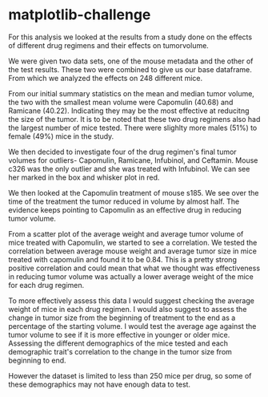 # matplotlib-challenge

For this analysis we looked at the results from a study done on the effects of different drug regimens and their effects on tumorvolume.

We were given two data sets, one of the mouse metadata and the other of the test results. These two were combined to give us our base dataframe. From which we analyzed the effects on 248 different mice.

From our initial summary statistics on the mean and median tumor volume, the two with the smallest mean volume were Capomulin (40.68) and Ramicane (40.22). Indicating they may be the most effective at reducitng the size of the tumor. It is to be noted that these two drug regimens also had the largest number of mice tested.
There were slighlty more males (51%) to female (49%) mice in the study.

We then decided to investigate four of the drug regimen's final tumor volumes for outliers- Capomulin, Ramicane, Infubinol, and Ceftamin. Mouse c326 was the only outlier and she was treated with Infubinol. We can see her marked in the box and whisker plot in red.

We then looked at the Capomulin treatment of mouse s185. We see over the time of the treatment the tumor reduced in volume by almost half. The evidence keeps pointing to Capomulin as an effective drug in reducing tumor volume.

From a scatter plot of the average weight and average tumor volume of mice treated with Capomulin, we started to see a correlation. We tested the correlation between average mouse weight and average tumor size in mice treated with capomulin and found it to be 0.84. This is a pretty strong positive correlation and could mean that what we thought was effectiveness in reducing tumor volume was actually a lower average weight of the mice for each drug regimen.

To more effectively assess this data I would suggest checking the average weight of mice in each drug regimen. I would also suggest to assess the change in tumor size from the beginning of treatment to the end as a percentage of the starting volume. I would test the average age against the tumor volume to see if it is more effective in younger or older mice. Assessing the different demographics of the mice tested and each demographic trait's correlation to the change in the tumor size from beginning to end. 

However the dataset is limited to less than 250 mice per drug, so some of these demographics may not have enough data to test.



